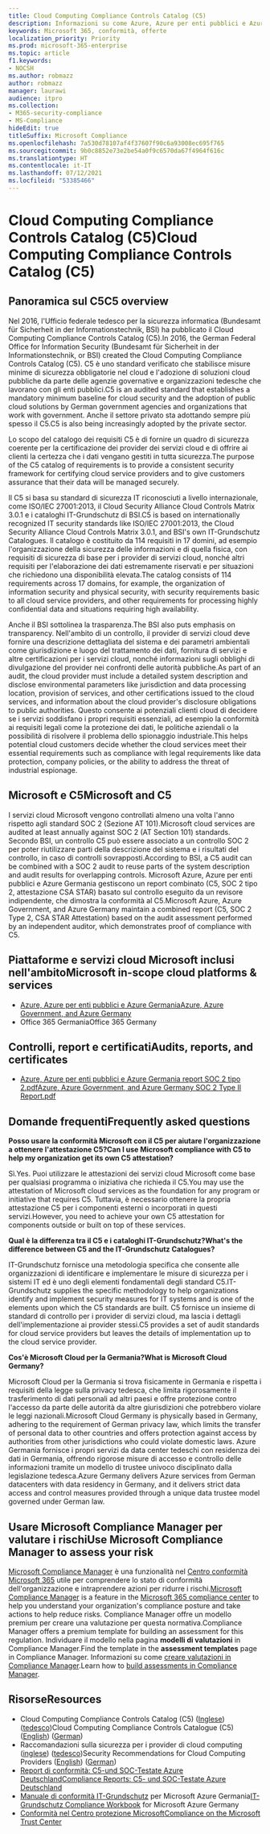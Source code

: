 ```yaml
---
title: Cloud Computing Compliance Controls Catalog (C5)
description: Informazioni su come Azure, Azure per enti pubblici e Azure Germania hanno dimostrato la propria conformità al Cloud Computing Compliance Controls Catalog (C5).
keywords: Microsoft 365, conformità, offerte
localization_priority: Priority
ms.prod: microsoft-365-enterprise
ms.topic: article
f1.keywords:
- NOCSH
ms.author: robmazz
author: robmazz
manager: laurawi
audience: itpro
ms.collection:
- M365-security-compliance
- MS-Compliance
hideEdit: true
titleSuffix: Microsoft Compliance
ms.openlocfilehash: 7a530d78107af4f37607f90c6a93008ec695f765
ms.sourcegitcommit: 9b0c8852e73e2be54a0f9c6570da67f4964f616c
ms.translationtype: HT
ms.contentlocale: it-IT
ms.lasthandoff: 07/12/2021
ms.locfileid: "53385466"
---
```

# <a name="cloud-computing-compliance-controls-catalog-c5"></a><span data-ttu-id="a6e35-104">Cloud Computing Compliance Controls Catalog (C5)</span><span class="sxs-lookup"><span data-stu-id="a6e35-104">Cloud Computing Compliance Controls Catalog (C5)</span></span>

## <a name="c5-overview"></a><span data-ttu-id="a6e35-105">Panoramica sul C5</span><span class="sxs-lookup"><span data-stu-id="a6e35-105">C5 overview</span></span>

<span data-ttu-id="a6e35-106">Nel 2016, l'Ufficio federale tedesco per la sicurezza informatica (Bundesamt für Sicherheit in der Informationstechnik, BSI) ha pubblicato il Cloud Computing Compliance Controls Catalog (C5).</span><span class="sxs-lookup"><span data-stu-id="a6e35-106">In 2016, the German Federal Office for Information Security (Bundesamt für Sicherheit in der Informationstechnik, or BSI) created the Cloud Computing Compliance Controls Catalog (C5).</span></span> <span data-ttu-id="a6e35-107">C5 è uno standard verificato che stabilisce misure minime di sicurezza obbligatorie nel cloud e l'adozione di soluzioni cloud pubbliche da parte delle agenzie governative e organizzazioni tedesche che lavorano con gli enti pubblici.</span><span class="sxs-lookup"><span data-stu-id="a6e35-107">C5 is an audited standard that establishes a mandatory minimum baseline for cloud security and the adoption of public cloud solutions by German government agencies and organizations that work with government.</span></span> <span data-ttu-id="a6e35-108">Anche il settore privato sta adottando sempre più spesso il C5.</span><span class="sxs-lookup"><span data-stu-id="a6e35-108">C5 is also being increasingly adopted by the private sector.</span></span>

<span data-ttu-id="a6e35-109">Lo scopo del catalogo dei requisiti C5 è di fornire un quadro di sicurezza coerente per la certificazione dei provider dei servizi cloud e di offrire ai clienti la certezza che i dati vengano gestiti in tutta sicurezza.</span><span class="sxs-lookup"><span data-stu-id="a6e35-109">The purpose of the C5 catalog of requirements is to provide a consistent security framework for certifying cloud service providers and to give customers assurance that their data will be managed securely.</span></span>

<span data-ttu-id="a6e35-110">Il C5 si basa su standard di sicurezza IT riconosciuti a livello internazionale, come ISO/IEC 27001:2013, il Cloud Security Alliance Cloud Controls Matrix 3.0.1 e i cataloghi IT-Grundschutz di BSI.</span><span class="sxs-lookup"><span data-stu-id="a6e35-110">C5 is based on internationally recognized IT security standards like ISO/IEC 27001:2013, the Cloud Security Alliance Cloud Controls Matrix 3.0.1, and BSI's own IT-Grundschutz Catalogues.</span></span> <span data-ttu-id="a6e35-111">Il catalogo è costituito da 114 requisiti in 17 domini, ad esempio l'organizzazione della sicurezza delle informazioni e di quella fisica, con requisiti di sicurezza di base per i provider di servizi cloud, nonché altri requisiti per l'elaborazione dei dati estremamente riservati e per situazioni che richiedono una disponibilità elevata.</span><span class="sxs-lookup"><span data-stu-id="a6e35-111">The catalog consists of 114 requirements across 17 domains, for example, the organization of information security and physical security, with security requirements basic to all cloud service providers, and other requirements for processing highly confidential data and situations requiring high availability.</span></span>

<span data-ttu-id="a6e35-112">Anche il BSI sottolinea la trasparenza.</span><span class="sxs-lookup"><span data-stu-id="a6e35-112">The BSI also puts emphasis on transparency.</span></span> <span data-ttu-id="a6e35-113">Nell'ambito di un controllo, il provider di servizi cloud deve fornire una descrizione dettagliata del sistema e dei parametri ambientali come giurisdizione e luogo del trattamento dei dati, fornitura di servizi e altre certificazioni per i servizi cloud, nonché informazioni sugli obblighi di divulgazione del provider nei confronti delle autorità pubbliche.</span><span class="sxs-lookup"><span data-stu-id="a6e35-113">As part of an audit, the cloud provider must include a detailed system description and disclose environmental parameters like jurisdiction and data processing location, provision of services, and other certifications issued to the cloud services, and information about the cloud provider's disclosure obligations to public authorities.</span></span> <span data-ttu-id="a6e35-114">Questo consente ai potenziali clienti cloud di decidere se i servizi soddisfano i propri requisiti essenziali, ad esempio la conformità ai requisiti legali come la protezione dei dati, le politiche aziendali o la possibilità di risolvere il problema dello spionaggio industriale.</span><span class="sxs-lookup"><span data-stu-id="a6e35-114">This helps potential cloud customers decide whether the cloud services meet their essential requirements such as compliance with legal requirements like data protection, company policies, or the ability to address the threat of industrial espionage.</span></span>

## <a name="microsoft-and-c5"></a><span data-ttu-id="a6e35-115">Microsoft e C5</span><span class="sxs-lookup"><span data-stu-id="a6e35-115">Microsoft and C5</span></span>

<span data-ttu-id="a6e35-116">I servizi cloud Microsoft vengono controllati almeno una volta l'anno rispetto agli standard SOC 2 (Sezione AT 101).</span><span class="sxs-lookup"><span data-stu-id="a6e35-116">Microsoft cloud services are audited at least annually against SOC 2 (AT Section 101) standards.</span></span> <span data-ttu-id="a6e35-117">Secondo BSI, un controllo C5 può essere associato a un controllo SOC 2 per poter riutilizzare parti della descrizione del sistema e i risultati del controllo, in caso di controlli sovrapposti.</span><span class="sxs-lookup"><span data-stu-id="a6e35-117">According to BSI, a C5 audit can be combined with a SOC 2 audit to reuse parts of the system description and audit results for overlapping controls.</span></span> <span data-ttu-id="a6e35-118">Microsoft Azure, Azure per enti pubblici e Azure Germania gestiscono un report combinato (C5, SOC 2 tipo 2, attestazione CSA STAR) basato sul controllo eseguito da un revisore indipendente, che dimostra la conformità al C5.</span><span class="sxs-lookup"><span data-stu-id="a6e35-118">Microsoft Azure, Azure Government, and Azure Germany maintain a combined report (C5, SOC 2 Type 2, CSA STAR Attestation) based on the audit assessment performed by an independent auditor, which demonstrates proof of compliance with C5.</span></span>

## <a name="microsoft-in-scope-cloud-platforms--services"></a><span data-ttu-id="a6e35-119">Piattaforme e servizi cloud Microsoft inclusi nell'ambito</span><span class="sxs-lookup"><span data-stu-id="a6e35-119">Microsoft in-scope cloud platforms & services</span></span>

- [<span data-ttu-id="a6e35-120">Azure, Azure per enti pubblici e Azure Germania</span><span class="sxs-lookup"><span data-stu-id="a6e35-120">Azure, Azure Government, and Azure Germany</span></span>](https://go.microsoft.com/fwlink/p/?linkid=2051569)
- <span data-ttu-id="a6e35-121">Office 365 Germania</span><span class="sxs-lookup"><span data-stu-id="a6e35-121">Office 365 Germany</span></span>

## <a name="audits-reports-and-certificates"></a><span data-ttu-id="a6e35-122">Controlli, report e certificati</span><span class="sxs-lookup"><span data-stu-id="a6e35-122">Audits, reports, and certificates</span></span>

- [<span data-ttu-id="a6e35-123">Azure, Azure per enti pubblici e Azure Germania report SOC 2 tipo 2.pdf</span><span class="sxs-lookup"><span data-stu-id="a6e35-123">Azure, Azure Government, and Azure Germany SOC 2 Type II Report.pdf</span></span>](https://go.microsoft.com/fwlink/p/?linkid=2093520)

## <a name="frequently-asked-questions"></a><span data-ttu-id="a6e35-124">Domande frequenti</span><span class="sxs-lookup"><span data-stu-id="a6e35-124">Frequently asked questions</span></span>

<span data-ttu-id="a6e35-125">**Posso usare la conformità Microsoft con il C5 per aiutare l'organizzazione a ottenere l'attestazione C5?**</span><span class="sxs-lookup"><span data-stu-id="a6e35-125">**Can I use Microsoft compliance with C5 to help my organization get its own C5 attestation?**</span></span>

<span data-ttu-id="a6e35-126">Sì.</span><span class="sxs-lookup"><span data-stu-id="a6e35-126">Yes.</span></span> <span data-ttu-id="a6e35-127">Puoi utilizzare le attestazioni dei servizi cloud Microsoft come base per qualsiasi programma o iniziativa che richieda il C5.</span><span class="sxs-lookup"><span data-stu-id="a6e35-127">You may use the attestation of Microsoft cloud services as the foundation for any program or initiative that requires C5.</span></span> <span data-ttu-id="a6e35-128">Tuttavia, è necessario ottenere la propria attestazione C5 per i componenti esterni o incorporati in questi servizi.</span><span class="sxs-lookup"><span data-stu-id="a6e35-128">However, you need to achieve your own C5 attestation for components outside or built on top of these services.</span></span>

<span data-ttu-id="a6e35-129">**Qual è la differenza tra il C5 e i cataloghi IT-Grundschutz?**</span><span class="sxs-lookup"><span data-stu-id="a6e35-129">**What's the difference between C5 and the IT-Grundschutz Catalogues?**</span></span>

<span data-ttu-id="a6e35-130">IT-Grundschutz fornisce una metodologia specifica che consente alle organizzazioni di identificare e implementare le misure di sicurezza per i sistemi IT ed è uno degli elementi fondamentali degli standard C5.</span><span class="sxs-lookup"><span data-stu-id="a6e35-130">IT-Grundschutz supplies the specific methodology to help organizations identify and implement security measures for IT systems and is one of the elements upon which the C5 standards are built.</span></span> <span data-ttu-id="a6e35-131">C5 fornisce un insieme di standard di controllo per i provider di servizi cloud, ma lascia i dettagli dell'implementazione ai provider stessi.</span><span class="sxs-lookup"><span data-stu-id="a6e35-131">C5 provides a set of audit standards for cloud service providers but leaves the details of implementation up to the cloud service provider.</span></span>

<span data-ttu-id="a6e35-132">**Cos'è Microsoft Cloud per la Germania?**</span><span class="sxs-lookup"><span data-stu-id="a6e35-132">**What is Microsoft Cloud Germany?**</span></span>

<span data-ttu-id="a6e35-133">Microsoft Cloud per la Germania si trova fisicamente in Germania e rispetta i requisiti della legge sulla privacy tedesca, che limita rigorosamente il trasferimento di dati personali ad altri paesi e offre protezione contro l'accesso da parte delle autorità da altre giurisdizioni che potrebbero violare le leggi nazionali.</span><span class="sxs-lookup"><span data-stu-id="a6e35-133">Microsoft Cloud Germany is physically based in Germany, adhering to the requirement of German privacy law, which limits the transfer of personal data to other countries and offers protection against access by authorities from other jurisdictions who could violate domestic laws.</span></span> <span data-ttu-id="a6e35-134">Azure Germania fornisce i propri servizi da data center tedeschi con residenza dei dati in Germania, offrendo rigorose misure di accesso e controllo delle informazioni tramite un modello di trustee univoco disciplinato dalla legislazione tedesca.</span><span class="sxs-lookup"><span data-stu-id="a6e35-134">Azure Germany delivers Azure services from German datacenters with data residency in Germany, and it delivers strict data access and control measures provided through a unique data trustee model governed under German law.</span></span>

## <a name="use-microsoft-compliance-manager-to-assess-your-risk"></a><span data-ttu-id="a6e35-135">Usare Microsoft Compliance Manager per valutare i rischi</span><span class="sxs-lookup"><span data-stu-id="a6e35-135">Use Microsoft Compliance Manager to assess your risk</span></span>

<span data-ttu-id="a6e35-136">[Microsoft Compliance Manager](/microsoft-365/compliance/compliance-manager) è una funzionalità nel [Centro conformità Microsoft 365](/microsoft-365/compliance/microsoft-365-compliance-center) utile per comprendere lo stato di conformità dell'organizzazione e intraprendere azioni per ridurre i rischi.</span><span class="sxs-lookup"><span data-stu-id="a6e35-136">[Microsoft Compliance Manager](/microsoft-365/compliance/compliance-manager) is a feature in the [Microsoft 365 compliance center](/microsoft-365/compliance/microsoft-365-compliance-center) to help you understand your organization's compliance posture and take actions to help reduce risks.</span></span> <span data-ttu-id="a6e35-137">Compliance Manager offre un modello premium per creare una valutazione per questa normativa.</span><span class="sxs-lookup"><span data-stu-id="a6e35-137">Compliance Manager offers a premium template for building an assessment for this regulation.</span></span> <span data-ttu-id="a6e35-138">Individuare il modello nella pagina **modelli di valutazioni** in Compliance Manager.</span><span class="sxs-lookup"><span data-stu-id="a6e35-138">Find the template in the **assessment templates** page in Compliance Manager.</span></span> <span data-ttu-id="a6e35-139">Informazioni su come [creare valutazioni in Compliance Manager](/microsoft-365/compliance/compliance-manager-assessments).</span><span class="sxs-lookup"><span data-stu-id="a6e35-139">Learn how to [build assessments in Compliance Manager](/microsoft-365/compliance/compliance-manager-assessments).</span></span>

## <a name="resources"></a><span data-ttu-id="a6e35-140">Risorse</span><span class="sxs-lookup"><span data-stu-id="a6e35-140">Resources</span></span>

- <span data-ttu-id="a6e35-141">Cloud Computing Compliance Controls Catalog (C5) ([Inglese](https://www.bsi.bund.de/EN/Topics/CloudComputing/Compliance_Criteria_Catalogue/Compliance_Criteria_Catalogue_node.html)) ([tedesco](https://www.bsi.bund.de/DE/Themen/DigitaleGesellschaft/CloudComputing/Kriterienkatalog/Kriterienkatalog_node.html))</span><span class="sxs-lookup"><span data-stu-id="a6e35-141">Cloud Computing Compliance Controls Catalogue (C5) ([English](https://www.bsi.bund.de/EN/Topics/CloudComputing/Compliance_Criteria_Catalogue/Compliance_Criteria_Catalogue_node.html)) ([German](https://www.bsi.bund.de/DE/Themen/DigitaleGesellschaft/CloudComputing/Kriterienkatalog/Kriterienkatalog_node.html))</span></span>
- <span data-ttu-id="a6e35-142">Raccomandazioni sulla sicurezza per i provider di cloud computing ([inglese](https://www.bsi.bund.de/EN/Topics/CloudComputing/Secure_use_of_cloud_services/Secure_use_cloud_services_node.html)) ([tedesco](https://www.bsi.bund.de/DE/Themen/DigitaleGesellschaft/CloudComputing/Sichere_Nutzung_Cloud/Sichere_Nutzung_Cloud_node.html))</span><span class="sxs-lookup"><span data-stu-id="a6e35-142">Security Recommendations for Cloud Computing Providers ([English](https://www.bsi.bund.de/EN/Topics/CloudComputing/Secure_use_of_cloud_services/Secure_use_cloud_services_node.html)) ([German](https://www.bsi.bund.de/DE/Themen/DigitaleGesellschaft/CloudComputing/Sichere_Nutzung_Cloud/Sichere_Nutzung_Cloud_node.html))</span></span>
- [<span data-ttu-id="a6e35-143">Report di conformità: C5-und SOC-Testate Azure Deutschland</span><span class="sxs-lookup"><span data-stu-id="a6e35-143">Compliance Reports: C5- und SOC-Testate Azure Deutschland</span></span>](https://servicetrust.microsoft.com/ViewPage/MSComplianceGuide?command=Download&downloadType=Document&downloadId=df100ae1-baf9-4785-8a6d-864c0bc5c308&docTab=4ce99610-c9c0-11e7-8c2c-f908a777fa4d_SOC%20%2F%20SSAE%2016%20Reports)
- <span data-ttu-id="a6e35-144">[Manuale di conformità IT-Grundschutz](https://gallery.technet.microsoft.com/Azure-Germany-IT-fca4afd7) per Microsoft Azure Germania</span><span class="sxs-lookup"><span data-stu-id="a6e35-144">[IT-Grundschutz Compliance Workbook](https://gallery.technet.microsoft.com/Azure-Germany-IT-fca4afd7) for Microsoft Azure Germany</span></span>
- [<span data-ttu-id="a6e35-145">Conformità nel Centro protezione Microsoft</span><span class="sxs-lookup"><span data-stu-id="a6e35-145">Compliance on the Microsoft Trust Center</span></span>](https://www.microsoft.com/trust-center/compliance/compliance-overview)
